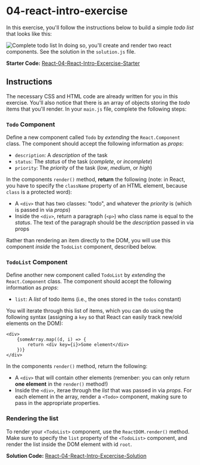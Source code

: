# 04-react-intro-exercise
In this exercise, you'll follow the instructions below to build a simple _todo list_ that looks like this:

![Complete todo list](img/complete.png)
In doing so, you'll create and render two react components. See the solution in the `solution.js` file. 

**Starter Code:** [React-04-React-Intro-Excercise-Starter](https://codepen.io/jkeohan/pen/ejrvWQ?editors=0010)

## Instructions
The necessary CSS and HTML code are already written for you in this exercise. You'll also notice that there is an array of objects storing the _todo_ items that you'll render. In your `main.js` file, complete the following steps:

### `Todo` Component
Define a new component called `Todo` by _extending_ the `React.Component` class. The component should accept the following information as _props_:

- `description`: A _description_ of the task
- `status`: The _status_ of the task (_complete_, or _incomplete_)
- `priority`: The _priority_ of the task (_low_, _medium_, or _high_)

In the components `render()` method, **return** the following (note: in React, you have to specify the `className` property of an HTML element, because `class` is a protected word):

- A `<div>` that has two classes: "todo", and whatever the _priority_ is (which is passed in via _props_)
- Inside the `<div>`, return a paragraph (`<p>`) who class name is equal to the _status_. The text of the paragraph should be the _description_ passed in via props

Rather than rendering an item directly to the DOM, you will use this component _inside_ the `TodoList` component, described below. 

### `TodoList` Component
Define another new component called `TodoList` by _extending_ the `React.Component` class. The component should accept the following information as _props_:

- `list`: A _list_ of todo items (i.e., the ones stored in the `todos` constant)

You will iterate through this list of items, which you can do using the following syntax (assigning a `key` so that React can easily track new/old elements on the DOM):

```
<div>
    {someArray.map((d, i) => {
        return <div key={i}>Some element</div>
    })}
</div>
```

In the components `render()` method, return the following:

- A `<div>` that will contain other elements (remenber: you can only return **one element** in the `render()` method!)
- Inside the `<div>`, iterae through the _list_ that was passed in via _props_. For each element in the array, render a `<Todo>` component, making sure to pass in the appropriate properties. 


### Rendering the list
To render your `<TodoList>` component, use the `ReactDOM.render()` method. Make sure to specify the `list` property of the `<TodoList>` component, and render the list inside the DOM element with id `root`. 

**Solution Code:** [React-04-React-Intro-Excercise-Solution](https://codepen.io/jkeohan/pen/RQPEox)
